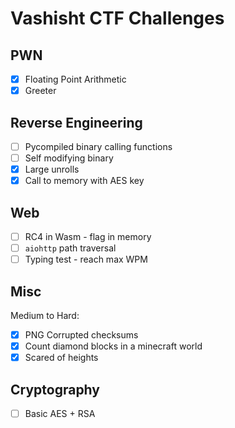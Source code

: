 # Vashisht CTF Challenges

## PWN

- [x] Floating Point Arithmetic
- [x] Greeter

## Reverse Engineering

- [ ] Pycompiled binary calling functions
- [ ] Self modifying binary
- [x] Large unrolls
- [x] Call to memory with AES key

## Web

- [ ] RC4 in Wasm - flag in memory
- [ ] `aiohttp` path traversal
- [ ] Typing test - reach max WPM

## Misc

Medium to Hard:

- [x] PNG Corrupted checksums
- [x] Count diamond blocks in a minecraft world
- [x] Scared of heights

## Cryptography

- [ ] Basic AES + RSA
